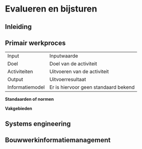 # Evalueren en bijsturen



## Inleiding

## Primair werkproces

|    |    |
|-------|-------------|
| Input | Inputwaarde |
| Doel  | Doel van de activiteit |
| Activiteiten | Uitvoeren van de activiteit |
| Output | Uitvoerresultaat |
| Informatiemodel  |  Er is hiervoor geen standaard bekend  |


**Standaarden of normen**


**Vakgebieden**



## Systems engineering


## Bouwwerkinformatiemanagement

